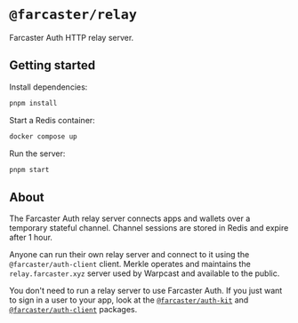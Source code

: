 # `@farcaster/relay`

Farcaster Auth HTTP relay server.

## Getting started

Install dependencies:

```sh
pnpm install
```

Start a Redis container:

```sh
docker compose up
```

Run the server:

```sh
pnpm start
```

## About

The Farcaster Auth relay server connects apps and wallets over a temporary stateful channel. Channel sessions are stored in Redis and expire after 1 hour.

Anyone can run their own relay server and connect to it using the `@farcaster/auth-client` client. Merkle operates and maintains the `relay.farcaster.xyz` server used by Warpcast and available to the public.

You don't need to run a relay server to use Farcaster Auth. If you just want to sign in a user to your app, look at the [`@farcaster/auth-kit`](../../packages/auth-kit/) and [`@farcaster/auth-client`](../../packages/auth-client/) packages.
